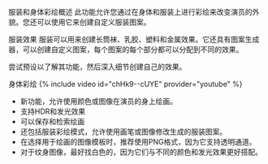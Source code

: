 服装和身体彩绘概述
此功能允许您通过在身体和服装上进行彩绘来改变演员的外貌。您还可以使用它来创建自定义服装图案。

服装效果
服装可以用来创建长筒袜、乳胶、塑料和金属效果。它还具有图案生成器，可以创建自定义图案，每个图案的每个部分都可以分配到不同的效果。

尝试预设以了解其功能，然后深入细节创建自己的效果。

身体彩绘
{% include video id="chHk9--cUYE" provider="youtube" %}
* 新功能，允许使用颜色或图像在演员的身上绘画。
* 支持HDR和发光效果
* 可以保存和检索绘画
* 还包括服装彩绘模式，允许使用画笔或图像修改生成的服装图案。
* 在选择用于绘画的图像模板时，推荐使用PNG格式，因为它支持透明通道。
* 对于纹身图像，最好找白色的，因为它们与不同的颜色和发光效果更好搭配。